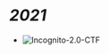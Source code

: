 # *2021*

* ![Incognito-2.0-CTF](https://github.com/an0n4ce/CTF-Write-Ups/tree/master/Incognito-2.0-CTF)
